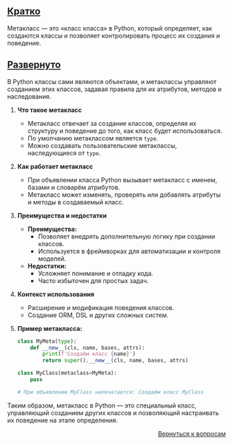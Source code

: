 ## <u>Кратко</u>

Метакласс — это «класс класса» в Python, который определяет, как создаются классы и позволяет контролировать процесс их
создания и поведение.

## <u>Развернуто</u>

В Python классы сами являются объектами, и метаклассы управляют созданием этих классов, задавая правила для их
атрибутов, методов и наследования.

1. **Что такое метакласс**
    - Метакласс отвечает за создание классов, определяя их структуру и поведение до того, как класс будет
      использоваться.
    - По умолчанию метаклассом является `type`.
    - Можно создавать пользовательские метаклассы, наследующиеся от `type`.

2. **Как работает метакласс**
    - При объявлении класса Python вызывает метакласс с именем, базами и словарём атрибутов.
    - Метакласс может изменять, проверять или добавлять атрибуты и методы в создаваемый класс.

3. **Преимущества и недостатки**
    - **Преимущества:**
        - Позволяет внедрять дополнительную логику при создании классов.
        - Используется в фреймворках для автоматизации и контроля моделей.
    - **Недостатки:**
        - Усложняет понимание и отладку кода.
        - Часто избыточен для простых задач.

4. **Контекст использования**
    - Расширение и модификация поведения классов.
    - Создание ORM, DSL и других сложных систем.

5. **Пример метакласса:**
    ```python
    class MyMeta(type):
        def __new__(cls, name, bases, attrs):
            print(f'Создаём класс {name}')
            return super().__new__(cls, name, bases, attrs)

    class MyClass(metaclass=MyMeta):
        pass

    # При объявлении MyClass напечатается: Создаём класс MyClass
    ```

Таким образом, метакласс в Python — это специальный класс, управляющий созданием других классов и позволяющий
настраивать их поведение на этапе определения.

<div align="right">

[Вернуться к вопросам](../Вопросы.md)

</div>
